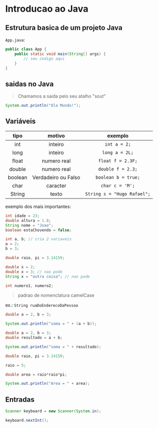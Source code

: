 # Introducao ao Java

## Estrutura basica de um projeto Java

`App.java`:

```java
public class App {
    public static void main(String[] args) {
        // seu codigo aqui
    }
}
```

## saidas no Java

> Chamamos a saida pelo seu atalho "sout"

```java
System.out.println("Ola Mundo!");
```

## Variáveis

|tipo|motivo|exemplo|
|:-:|:-:|:-:|
|int|inteiro|`int a = 2;`|
|long|inteiro|`long a = 2L;`|
|float|numero real|`float f = 2.3F;`|
|double|numero real|`double f = 2.3;`|
|boolean|Verdadeiro ou Falso|`boolean b = true;`|
|char|caracter|`char c = 'M';`|
|String|texto|`String s = "Hugo Rafael";`|

exemplo dos mais importantes:

```java
int idade = 23;
double altura = 1.8;
String nome = "Joao";
boolean estaChovendo = false;
```

```java
int a, b; // cria 2 variaveis
a = 2;
b = 3;
```

```java
double raio, pi = 3.14159;
```

```java
double x = 2;
double x = 3; // nao pode
String x = "outra coisa"; // nao pode
```

```java
int numero1, numero2;
```

> padrao de nomenclatura camelCase

ex.: `String ruaDoEnderecoDaPessoa`

```java
double a = 2, b = 3;

System.out.println("soma = " + (a + b));
```

```java
double a = 2, b = 3;
double resultado = a + b;

System.out.println("soma = " + resultado);
```

```java
double raio, pi = 3.14159;

raio = 5;

double area = raio*raio*pi;

System.out.println("Area = " + area);
```

## Entradas

```java
Scanner keyboard = new Scanner(System.in);

keyboard.nextInt();
```

